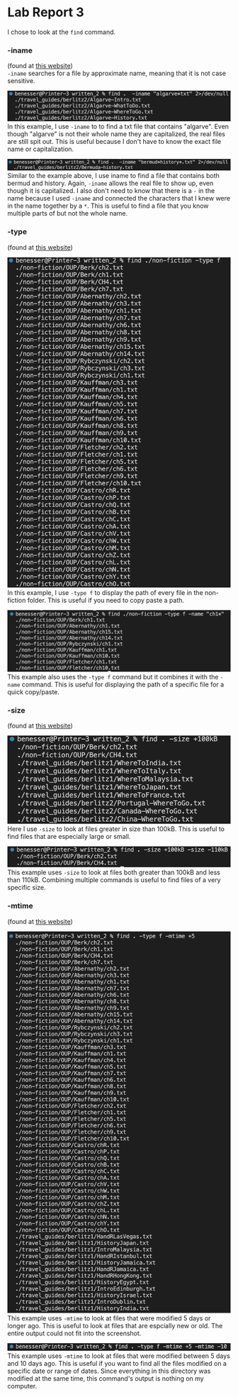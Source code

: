 # Lab Report 3

I chose to look at the `find` command.

### -iname  
(found at [this website](https://www.redhat.com/sysadmin/linux-find-command))  
`-iname` searches for a file by approximate name, meaning that it is not case sensitive.

![iname1](iname1.png)  
In this example, I use `-iname` to to find a txt file that contains "algarve". Even though "algarve" is not their whole name they are capitalized, the real files are still spit out. This is useful because I don't have to know the exact file name or capitalization.

![iname2](iname2.png) 
Similar to the example above, I use iname to find a file that contains both bermud and history. Again, `-iname` allows the real file to show up, even though it is capitalized. I also don't need to know that there is a `-` in the name because I used `-iname` and connected the characters that I knew were in the name together by a `*`. This is useful to find a file that you know multiple parts of but not the whole name.

### -type  
(found at [this website](https://www.redhat.com/sysadmin/linux-find-command))

![type1](type1.png)  
In this example, I use `-type f` to display the path of every file in the non-fiction folder. This is useful if you need to copy paste a path.

![type2](type2.png)  
This example also uses the `-type f` command but it combines it with the `-name` command. This is useful for displaying the path of a specific file for a quick copy/paste.

### -size  
(found at [this website](https://www.tecmint.com/35-practical-examples-of-linux-find-command/))

![size1](size1.png)  
Here I use `-size` to look at files greater in size than 100kB. This is useful to find files that are especially large or small.

![size2](size2.png)  
This example uses `-size` to look at files both greater than 100kB and less than 110kB. Combining multiple commands is useful to find files of a very specific size.

### -mtime  
(found at [this website](https://geekflare.com/linux-find-commands/))

![mtime1](mtime1.png)  
This example uses `-mtime` to look at files that were modified 5 days or longer ago. This is useful to look at files that are espcially new or old. The entire output could not fit into the screenshot.

![mtime2](mtime2.png)  
This example uses `-mtime` to look at files that were modified between 5 days and 10 days ago. This is useful if you want to find all the files modified on a specific date or range of dates. Since everything in this directory was modified at the same time, this command's output is nothing on my computer.

